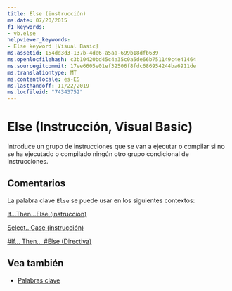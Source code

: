 ```yaml
---
title: Else (instrucción)
ms.date: 07/20/2015
f1_keywords:
- vb.else
helpviewer_keywords:
- Else keyword [Visual Basic]
ms.assetid: 154dd3d3-137b-4de6-a5aa-699b18dfb639
ms.openlocfilehash: c3b10420bd45c4a35c0a5de66b751149c4e41464
ms.sourcegitcommit: 17ee6605e01ef32506f8fdc686954244ba6911de
ms.translationtype: MT
ms.contentlocale: es-ES
ms.lasthandoff: 11/22/2019
ms.locfileid: "74343752"
---
```

# <a name="else-statement-visual-basic"></a>Else (Instrucción, Visual Basic)
Introduce un grupo de instrucciones que se van a ejecutar o compilar si no se ha ejecutado o compilado ningún otro grupo condicional de instrucciones.  
  
## <a name="remarks"></a>Comentarios  
 La palabra clave `Else` se puede usar en los siguientes contextos:  
  
 [If...Then...Else (instrucción)](../../../visual-basic/language-reference/statements/if-then-else-statement.md)  
  
 [Select...Case (instrucción)](../../../visual-basic/language-reference/statements/select-case-statement.md)  
  
 [#If... Then... #Else (Directiva)](../../../visual-basic/language-reference/directives/if-then-else-directives.md)  
  
## <a name="see-also"></a>Vea también

- [Palabras clave](../../../visual-basic/language-reference/keywords/index.md)
